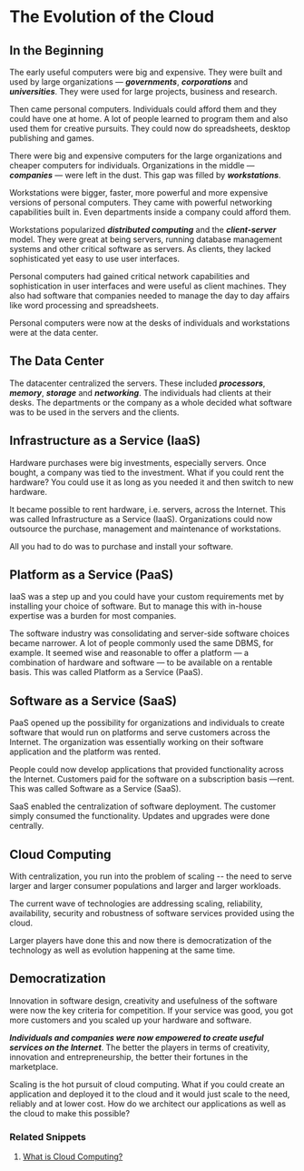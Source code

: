 # The Evolution of the Cloud

## In the Beginning

The early useful computers were big and expensive.  They were built and used by large organizations — ***governments***, ***corporations*** and ***universities***.  They were used for large projects, business and research.

Then came personal computers.  Individuals could afford them and they could have one at home.  A lot of people learned to program them and also used them for creative pursuits.  They could now do spreadsheets, desktop publishing and games.

There were big and expensive computers for the large organizations and  cheaper computers for individuals.  Organizations in the middle — ***companies*** — were left in the dust.  This gap was filled by ***workstations***.

Workstations were bigger, faster, more powerful and more expensive versions of personal computers.  They came with powerful networking capabilities built in.  Even departments inside a company could afford them.

Workstations popularized ***distributed computing*** and the ***client-server*** model.  They were great at being servers, running database management systems and other critical software as servers.  As clients, they lacked sophisticated yet easy to use user interfaces.

Personal computers had gained critical network capabilities and sophistication in user interfaces and were useful as client machines.  They also had software that companies needed to manage the day to day affairs like word processing and spreadsheets.

Personal computers were now at the desks of individuals and workstations were at the data center.

## The Data Center

The datacenter centralized the servers.  These included ***processors***, ***memory***, ***storage*** and ***networking***.  The individuals had clients at their desks.  The departments or the company as a whole decided what software was to be used in the servers and the clients.

## Infrastructure as a Service (IaaS)

Hardware purchases were big investments, especially servers.  Once bought, a company was tied to the investment.  What if you could rent the hardware?  You could use it as long as you needed it and then switch to new hardware.

It became possible to rent hardware, i.e. servers, across the Internet.  This was called Infrastructure as a Service (IaaS).  Organizations could now outsource the purchase, management and maintenance of workstations.

All you had to do was to purchase and install your software.

## Platform as a Service (PaaS)

IaaS was a step up and you could have your custom requirements met by installing your choice of software.  But to manage this with in-house expertise was a burden for most companies.

The software industry was consolidating and server-side software choices became narrower.  A lot of people commonly used the same DBMS, for example.  It seemed wise and reasonable to offer a platform — a combination of hardware and software — to be available on a rentable basis.  This was called Platform as a Service (PaaS). 

## Software as a Service (SaaS)

PaaS opened up the possibility for organizations and individuals to create software that would run on platforms and serve customers across the Internet.  The organization was essentially working on their software application and the platform was rented.

People could now develop applications that provided functionality across the Internet.  Customers paid for the software on a subscription basis —rent.  This was called Software as a Service (SaaS).

SaaS enabled the centralization of software deployment.  The customer simply consumed the functionality.  Updates and upgrades were done centrally.

## Cloud Computing

With centralization, you run into the problem of scaling -- the need to serve larger and larger consumer populations and larger and larger workloads.

The current wave of technologies are addressing scaling, reliability, availability, security and robustness of software services provided using the cloud.

Larger players have done this and now there is democratization of the technology as well as evolution happening at the same time.

## Democratization

Innovation in software design, creativity and usefulness of the software were now the key criteria for competition.  If your service was good, you got more customers and you scaled up your hardware and software.

***Individuals and companies were now empowered to create useful services on the Internet***.  The better the players in terms of creativity, innovation and entrepreneurship, the better their fortunes in the marketplace.

Scaling is the hot pursuit of cloud computing.  What if you could create an application and deployed it to the cloud and it would just scale to the need, reliably and at lower cost.  How do we architect our applications as well as the cloud to make this possible?

### Related Snippets

1. [What is Cloud Computing?](https://cloudsnippets.io/2020/06/27/what-is-cloud-computing/)
